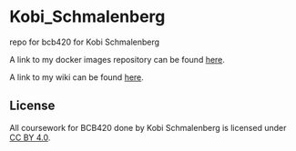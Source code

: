 # Kobi_Schmalenberg
repo for bcb420 for Kobi Schmalenberg

A link to my docker images repository can be found [here](https://hub.docker.com/repositories/bdlsjamal).

A link to my wiki can be found [here](https://github.com/bcb420-2024/Kobi_Schmalenberg/wiki).

## License
All coursework for BCB420 done by Kobi Schmalenberg is licensed under [CC BY 4.0](https://creativecommons.org/licenses/by/4.0/).
